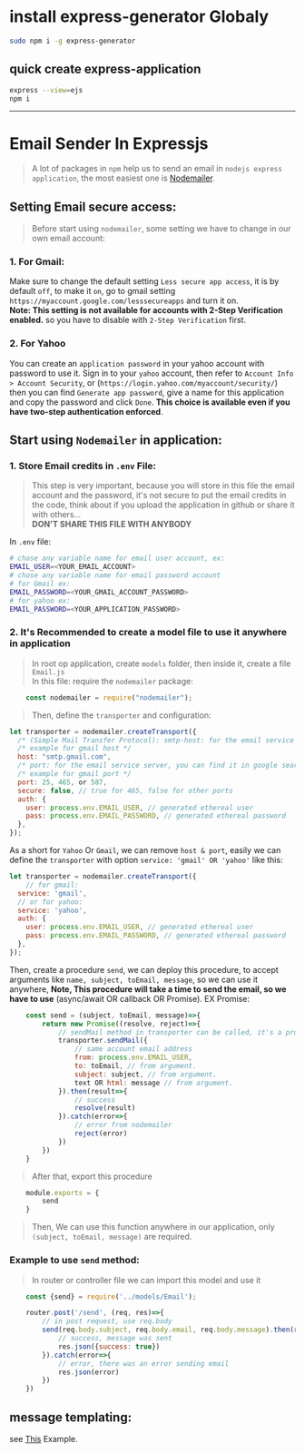 # install express-generator Globaly
```sh
sudo npm i -g express-generator
```

## quick create express-application
```sh
express --view=ejs
npm i
```
<hr>

# Email Sender In Expressjs

> A lot of packages in `npm` help us to send an email in `nodejs express application`, the most easiest one is [Nodemailer](https://www.npmjs.com/package/nodemailer).

## Setting Email secure access:
> Before start using `nodemailer`, some setting we have to change in our own email account:
### 1. For Gmail:
Make sure to change the default setting `Less secure app access`, it is by default `off`, to make it `on`, go to gmail setting `https://myaccount.google.com/lesssecureapps` and turn it on.  
**Note: This setting is not available for accounts with 2-Step Verification enabled.** so you have to disable with `2-Step Verification` first.

### 2. For Yahoo
You can create an `application password` in your yahoo account with password to use it. 
Sign in to your `yahoo` account, then refer to `Account Info > Account Security`, or  (`https://login.yahoo.com/myaccount/security/`) then you can find `Generate app password`, give a name for this application and copy the password and click `Done`. **This choice is available even if you have two-step authentication enforced**.

## Start using `Nodemailer` in application:
### 1. Store Email credits in `.env` File:
> This step is very important, because you will store in this file the email account and the password, it's not secure to put the email credits in the code, think about if you upload the application in github or share it with others...<br>
**DON'T SHARE THIS FILE WITH ANYBODY**<br>

In `.env` file:

```sh
# chose any variable name for email user account, ex:
EMAIL_USER=<YOUR_EMAIL_ACCOUNT>
# chose any variable name for email password account
# for Gmail ex:
EMAIL_PASSWORD=<YOUR_GMAIL_ACCOUNT_PASSWORD>
# for yahoo ex:
EMAIL_PASSWORD=<YOUR_APPLICATION_PASSWORD>
```

### 2. It's Recommended to create a model file to use it anywhere in application
> In root op application, create `models` folder, then inside it, create a file `Email.js`<br>
In this file: require the `nodemailer` package:
```js
    const nodemailer = require("nodemailer");
```
> Then, define the `transporter` and configuration:
```js
let transporter = nodemailer.createTransport({
  /* (Simple Mail Transfer Protocol): smtp-host: for the email service server, you can find it in google search */
  /* example for gmail host */
  host: "smtp.gmail.com",
  /* port: for the email service server, you can find it in google search */
  /* example for gmail port */
  port: 25, 465, or 587,
  secure: false, // true for 465, false for other ports
  auth: {
    user: process.env.EMAIL_USER, // generated ethereal user
    pass: process.env.EMAIL_PASSWORD, // generated ethereal password
  },
});
```
As a short for `Yahoo` Or `Gmail`, we can remove `host & port`, easily we can define the `transporter` with option `service: 'gmail' OR 'yahoo'` like this: 
```js
let transporter = nodemailer.createTransport({
    // for gmail:
  service: 'gmail',
  // or for yahoo: 
  service: 'yahoo',
  auth: {
    user: process.env.EMAIL_USER, // generated ethereal user
    pass: process.env.EMAIL_PASSWORD, // generated ethereal password
  },
});
```

Then, create a procedure `send`, we can deploy this procedure, to accept arguments like `name, subject, toEmail, message`, so we can use it anywhere, **Note, This procedure will take a time to send the email, so  we have to use** (async/await OR callback OR Promise). EX Promise:
```js
    const send = (subject, toEmail, message)=>{
        return new Promise((resolve, reject)=>{
            // sendMail method in transporter can be called, it's a promise function!
            transporter.sendMail({
                // same account email address
                from: process.env.EMAIL_USER,
                to: toEmail, // from argument.
                subject: subject, // from argument.
                text OR html: message // from argument.
            }).then(result=>{
                // success
                resolve(result)
            }).catch(error=>{
                // error from nodemailer
                reject(error)
            })
        })
    }
```
> After that, export this procedure
```js
    module.exports = {
        send
    }
```
> Then, We can use this function anywhere in our application, only `(subject, toEmail, message)` are required.

### Example to use `send` method:
> In router or controller file we can import this model and use it
```js
    const {send} = require('../models/Email');

    router.post('/send', (req, res)=>{
        // in post request, use req.body
        send(req.body.subject, req.body.email, req.body.message).then(result=>{
            // success, message was sent
            res.json({success: true})
        }).catch(error=>{
            // error, there was an error sending email
            res.json(error)
        })
    })
```
## message templating:
see [This](https://community.nodemailer.com/2-0-0-beta/templating/) Example.





